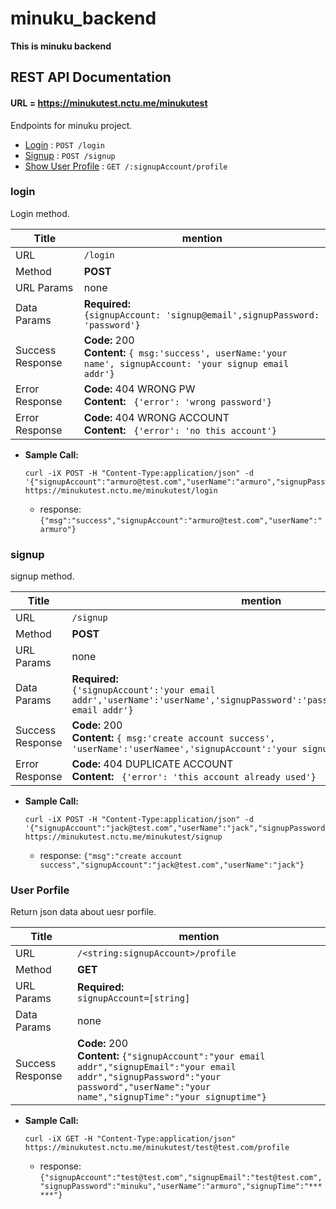 # minuku_backend
**This is minuku backend**

## REST API Documentation

#### URL = https://minukutest.nctu.me/minukutest
Endpoints for minuku project.

* [Login](#login) : `POST /login`
* [Signup](#signup) : `POST /signup`
* [Show User Profile](#user-profile) : `GET /:signupAccount/profile`

### login
Login method.

  | Title  | mention |
  | ------------- | ------------- |
  | URL  | `/login`  |
  | Method  | **POST** |
  | URL Params | none |
  | Data Params | **Required:** <br/> `{signupAccount: 'signup@email',signupPassword: 'password'}` |
  | Success Response  | **Code:** 200 <br /> **Content:** `{ msg:'success', userName:'your name', signupAccount: 'your signup email addr'}` |
  | Error Response  | **Code:** 404 WRONG PW <br /> **Content:** ` {'error': 'wrong password'}` |
  | Error Response  | **Code:** 404 WRONG ACCOUNT <br /> **Content:** ` {'error': 'no this account'}` |

* **Sample Call:**

  ```curl
  curl -iX POST -H "Content-Type:application/json" -d '{"signupAccount":"armuro@test.com","userName":"armuro","signupPassword":"minuku","signupEmail":"armuro@test.com"}' https://minukutest.nctu.me/minukutest/login
  ```
  * response: ```{"msg":"success","signupAccount":"armuro@test.com","userName":"armuro"}```

### signup
signup method.

  | Title  | mention |
  | ------------- | ------------- |
  | URL  | `/signup`  |
  | Method  | **POST** |
  | URL Params | none |
  | Data Params | **Required:** <br/> `{'signupAccount':'your email addr','userName':'userName','signupPassword':'passwrod,'signupEmail':'your email addr'}` |
  | Success Response  | **Code:** 200 <br /> **Content:** `{ msg:'create account success', 'userName':'userNamee','signupAccount':'your signup email addr'}` |
  | Error Response  | **Code:** 404 DUPLICATE ACCOUNT <br /> **Content:** ` {'error': 'this account already used'}` |

* **Sample Call:**

  ```curl
  curl -iX POST -H "Content-Type:application/json" -d '{"signupAccount":"jack@test.com","userName":"jack","signupPassword":"123","signupEmail":"jack@test.com"}' https://minukutest.nctu.me/minukutest/signup
  ```
  * response: ```{"msg":"create account success","signupAccount":"jack@test.com","userName":"jack"}```


### User Porfile
Return json data about uesr porfile.

  | Title  | mention |
  | ------------- | ------------- |
  | URL  | `/<string:signupAccount>/profile`  |
  | Method  | **GET** |
  | URL Params | **Required:** <br/> `signupAccount=[string]` |
  | Data Params | none |
  | Success Response  | **Code:** 200 <br /> **Content:** `{"signupAccount":"your email addr","signupEmail":"your email addr","signupPassword":"your password","userName":"your name","signupTime":"your signuptime"}` |

* **Sample Call:**

  ```curl
  curl -iX GET -H "Content-Type:application/json" https://minukutest.nctu.me/minukutest/test@test.com/profile
  ```
  * response: ```{"signupAccount":"test@test.com","signupEmail":"test@test.com","signupPassword":"minuku","userName":"armuro","signupTime":"******"}```

